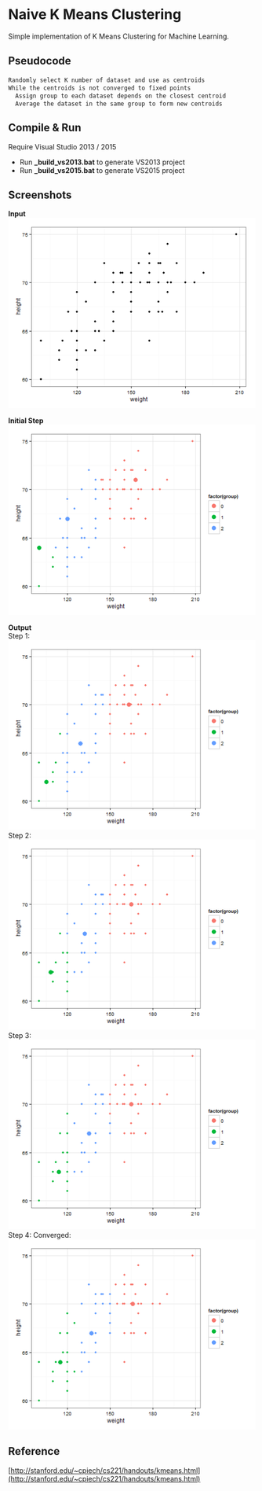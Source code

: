 # Naive K Means Clustering
Simple implementation of K Means Clustering for Machine Learning.

## Pseudocode
```
Randomly select K number of dataset and use as centroids
While the centroids is not converged to fixed points
  Assign group to each dataset depends on the closest centroid
  Average the dataset in the same group to form new centroids
```

## Compile & Run
Require Visual Studio 2013 / 2015

- Run **_build_vs2013.bat** to generate VS2013 project
- Run **_build_vs2015.bat** to generate VS2015 project

## Screenshots
__Input__  
![Input](/screenshots/Input.png?raw=true)  

__Initial Step__  
![STEP 0](/screenshots/STEP0.png?raw=true)

__Output__  
Step 1:  
![STEP 1](/screenshots/STEP1.png?raw=true)  
Step 2:  
![STEP 2](/screenshots/STEP2.png?raw=true)  
Step 3:  
![STEP 3](/screenshots/STEP3.png?raw=true)  
Step 4: Converged:  
![STEP 4](/screenshots/STEP4.png?raw=true)  

## Reference
[http://stanford.edu/~cpiech/cs221/handouts/kmeans.html](http://stanford.edu/~cpiech/cs221/handouts/kmeans.html)
